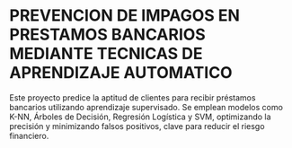 # PREVENCION DE IMPAGOS EN PRESTAMOS BANCARIOS MEDIANTE TECNICAS DE APRENDIZAJE AUTOMATICO
Este proyecto predice la aptitud de clientes para recibir préstamos bancarios utilizando aprendizaje supervisado. Se emplean modelos como K-NN, Árboles de Decisión, Regresión Logística y SVM, optimizando la precisión y minimizando falsos positivos, clave para reducir el riesgo financiero.
